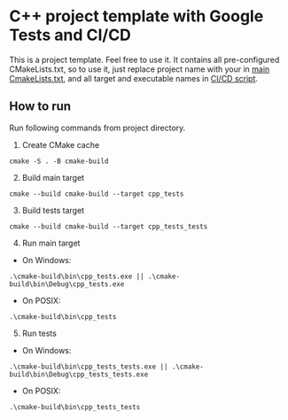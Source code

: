 # C++ project template with Google Tests and CI/CD

This is a project template. Feel free to use it. It contains all pre-configured 
CMakeLists.txt, so to use it, just replace project name with your in 
[main CmakeLists.txt](CMakeLists.txt), and all target and executable names in 
[CI/CD script](./.github/workflows/ci_tests.yml).

## How to run

Run following commands from project directory.

1. Create CMake cache

```shell
cmake -S . -B cmake-build
```

2. Build main target

```shell
cmake --build cmake-build --target cpp_tests
```

3. Build tests target

```shell
cmake --build cmake-build --target cpp_tests_tests
```

4. Run main target

* On Windows:

```shell
.\cmake-build\bin\cpp_tests.exe || .\cmake-build\bin\Debug\cpp_tests.exe
```

* On POSIX:

```shell
.\cmake-build\bin\cpp_tests
```

5. Run tests

* On Windows:

```shell
.\cmake-build\bin\cpp_tests_tests.exe || .\cmake-build\bin\Debug\cpp_tests_tests.exe
```

* On POSIX:

```shell
.\cmake-build\bin\cpp_tests_tests
```
